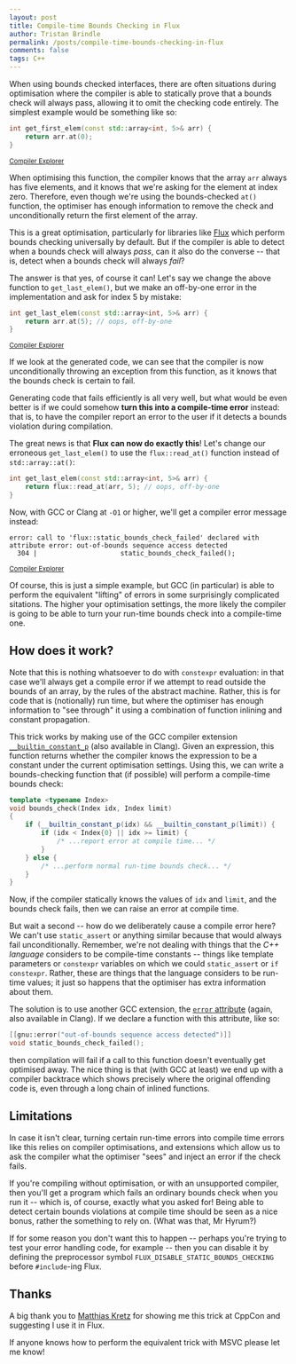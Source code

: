 ```yaml
---
layout: post
title: Compile-time Bounds Checking in Flux
author: Tristan Brindle
permalink: /posts/compile-time-bounds-checking-in-flux
comments: false
tags: C++
---
```


When using bounds checked interfaces, there are often situations during optimisation where the compiler is able to statically prove that a bounds check will always pass, allowing it to omit the checking code entirely. The simplest example would be something like so:

```cpp
int get_first_elem(const std::array<int, 5>& arr) {
    return arr.at(0);
}
```

<small>[Compiler Explorer](https://godbolt.org/z/qfzadq51o)</small>

When optimising this function, the compiler knows that the array `arr` always has five elements, and it knows that we're asking for the element at index zero. Therefore, even though we're using the bounds-checked `at()` function, the optimiser has enough information to remove the check and unconditionally return the first element of the array.

This is a great optimisation, particularly for libraries like [Flux](https://github.com/tcbrindle/flux) which perform bounds checking universally by default. But if the compiler is able to detect when a bounds check will always *pass*, can it also do the converse -- that is, detect when a bounds check will always *fail*?

The answer is that yes, of course it can! Let's say we change the above function to `get_last_elem()`, but we make an off-by-one error in the implementation and ask for index 5 by mistake:

```cpp
int get_last_elem(const std::array<int, 5>& arr) {
    return arr.at(5); // oops, off-by-one
}
```

<small>[Compiler Explorer](https://godbolt.org/z/4xY3Pvs35)</small>

If we look at the generated code, we can see that the compiler is now unconditionally throwing an exception from this function, as it knows that the bounds check is certain to fail.

Generating code that fails efficiently is all very well, but what would be even better is if we could somehow **turn this into a compile-time error** instead: that is, to have the compiler report an error to the user if it detects a bounds violation during compilation.

The great news is that **Flux can now do exactly this**! Let's change our erroneous `get_last_elem()` to use the `flux::read_at()` function instead of `std::array::at()`:

```cpp
int get_last_elem(const std::array<int, 5>& arr) {
    return flux::read_at(arr, 5); // oops, off-by-one
}
```

Now, with GCC or Clang at `-O1` or higher, we'll get a compiler error message instead:

```
error: call to 'flux::static_bounds_check_failed' declared with attribute error: out-of-bounds sequence access detected
  304 |                     static_bounds_check_failed();
```

<small>[Compiler Explorer](https://flux.godbolt.org/z/qzbG3PKqh)</small>

Of course, this is just a simple example, but GCC (in particular) is able to perform the equivalent "lifting" of errors in some surprisingly complicated sitations. The higher your optimisation settings, the more likely the compiler is going to be able to turn your run-time bounds check into a compile-time one.

## How does it work? ##

Note that this is nothing whatsoever to do with `constexpr` evaluation: in that case we'll always get a compile error if we attempt to read outside the bounds of an array, by the rules of the abstract machine. Rather, this is for code that is (notionally) run time, but where the optimiser has enough information to "see through" it using a combination of function inlining and constant propagation.

This trick works by making use of the GCC compiler extension [`__builtin_constant_p`](https://gcc.gnu.org/onlinedocs/gcc/Other-Builtins.html#index-_005f_005fbuiltin_005fconstant_005fp) (also available in Clang). Given an expression, this function returns whether the compiler knows the expression to be a constant under the current optimisation settings. Using this, we can write a bounds-checking function that (if possible) will perform a compile-time bounds check:

```cpp
template <typename Index>
void bounds_check(Index idx, Index limit)
{
    if (__builtin_constant_p(idx) && __builtin_constant_p(limit)) {
        if (idx < Index{0} || idx >= limit) {
            /* ...report error at compile time... */
        }
    } else {
        /* ...perform normal run-time bounds check... */
    }
}
```

Now, if the compiler statically knows the values of `idx` and `limit`, and the bounds check fails, then we can raise an error at compile time.

But wait a second -- how do we deliberately cause a compile error here? We can't use `static_assert` or anything similar because that would always fail unconditionally. Remember, we're not dealing with things that the *C++ language* considers to be compile-time constants -- things like template parameters or `constexpr` variables on which we could `static_assert` or `if constexpr`. Rather, these are things that the language considers to be run-time values; it just so happens that the optimiser has extra information about them.

The solution is to use another GCC extension, the [`error` attribute](https://gcc.gnu.org/onlinedocs/gcc/Common-Function-Attributes.html#index-error-function-attribute) (again, also available in Clang). If we declare a function with this attribute, like so:

```cpp
[[gnu::error("out-of-bounds sequence access detected")]]
void static_bounds_check_failed();
```

then compilation will fail if a call to this function doesn't eventually get optimised away. The nice thing is that (with GCC at least) we end up with a compiler backtrace which shows precisely where the original offending code is, even through a long chain of inlined functions.

## Limitations ##

In case it isn't clear, turning certain run-time errors into compile time errors like this relies on compiler optimisations, and extensions which allow us to ask the compiler what the optimiser "sees" and inject an error if the check fails.

If you're compiling without optimisation, or with an unsupported compiler, then you'll  get a program which fails an ordinary bounds check when you run it -- which is, of course, exactly what you asked for! Being able to detect certain bounds violations at compile time should be seen as a nice bonus, rather the something to rely on. (What was that, Mr Hyrum?)

If for some reason you don't want this to happen -- perhaps you're trying to test your error handling code, for example -- then you can disable it by defining the preprocessor symbol `FLUX_DISABLE_STATIC_BOUNDS_CHECKING` before `#include`-ing Flux.

## Thanks ##

A big thank you to [Matthias Kretz](https://mattkretz.github.io) for showing me this trick at CppCon and suggesting I use it in Flux.

If anyone knows how to perform the equivalent trick with MSVC please let me know!



